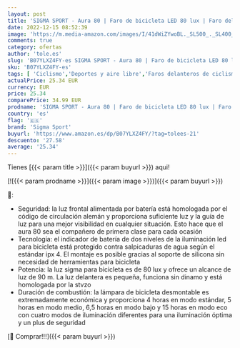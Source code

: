 ```yaml
---
layout: post
title: 'SIGMA SPORT - Aura 80 | Faro de bicicleta LED 80 lux | Faro delantero con batería que cumple la normativa alemana de tráfico'
date: 2022-12-15 08:52:39
image: 'https://m.media-amazon.com/images/I/41dWiZYwoBL._SL500_._SL400_.jpg'
comments: true
category: ofertas
author: 'tole.es'
slug: 'B07YLXZ4FY-es SIGMA SPORT - Aura 80 | Faro de bicicleta LED 80 lux |...'
sku: 'B07YLXZ4FY-es'
tags: [ 'Ciclismo','Deportes y aire libre','Faros delanteros de ciclismo','Luces y reflectores de ciclismo','Ropa y equipo para deportes','bicicleta','sigma sport','🇪🇸', ]
actualPrice: 25.34 EUR
currency: EUR
price: 25.34
comparePrice: 34.99 EUR
prodname: 'SIGMA SPORT - Aura 80 | Faro de bicicleta LED 80 lux | Faro delantero con batería que cumple la normativa alemana de tráfico'
country: 'es'
flag: '🇪🇸'
brand: 'Sigma Sport'
buyurl: 'https://www.amazon.es/dp/B07YLXZ4FY/?tag=tolees-21'
descuento: '27.58'
average: '25.34'
---
```


Tienes [{{< param title >}}]({{< param buyurl >}}) aqui!

[![{{< param prodname >}}]({{< param image >}})]({{< param buyurl >}})

🔎:

- Seguridad: la luz frontal alimentada por batería está homologada por el código de circulación alemán y proporciona suficiente luz y la guía de luz para una mejor visibilidad en cualquier situación. Esto hace que el aura 80 sea el compañero de primera clase para cada ocasión
- Tecnología: el indicador de batería de dos niveles de la iluminación led para bicicleta está protegido contra salpicaduras de agua según el estándar ipx 4. El montaje es posible gracias al soporte de silicona sin necesidad de herramientas para bicicleta
- Potencia: la luz sigma para bicicleta es de 80 lux y ofrece un alcance de luz de 90 m. La luz delantera es pequeña, funciona sin dinamo y está homologada por la stvzo
- Duración de combustión: la lámpara de bicicleta desmontable es extremadamente económica y proporciona 4 horas en modo estándar, 5 horas en modo medio, 6,5 horas en modo bajo y 15 horas en modo eco con cuatro modos de iluminación diferentes para una iluminación óptima y un plus de seguridad

[🛒 Comprar!!!]({{< param buyurl >}})
